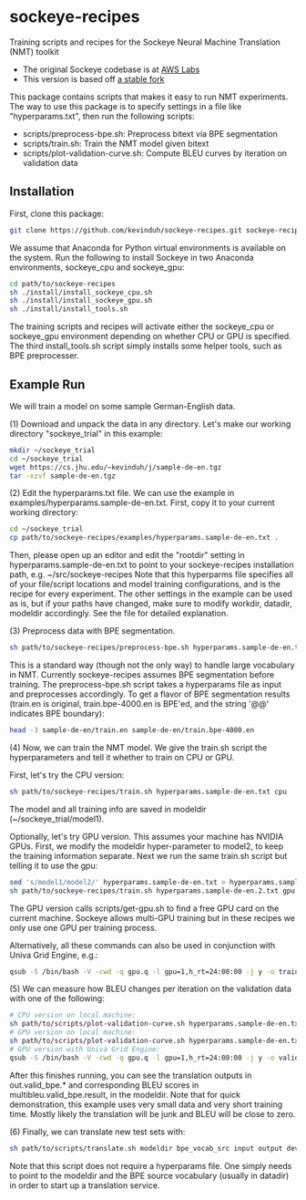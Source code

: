 # sockeye-recipes
Training scripts and recipes for the Sockeye Neural Machine Translation (NMT) toolkit
- The original Sockeye codebase is at [AWS Labs](https://github.com/awslabs/sockeye)
- This version is based off [a stable fork](https://github.com/kevinduh/sockeye)

This package contains scripts that makes it easy to run NMT experiments.
The way to use this package is to specify settings in a file like "hyperparams.txt", 
then run the following scripts:
- scripts/preprocess-bpe.sh: Preprocess bitext via BPE segmentation
- scripts/train.sh: Train the NMT model given bitext
- scripts/plot-validation-curve.sh: Compute BLEU curves by iteration on validation data

## Installation
First, clone this package: 
```bash
git clone https://github.com/kevinduh/sockeye-recipes.git sockeye-recipes
```

We assume that Anaconda for Python virtual environments is available on the system.
Run the following to install Sockeye in two Anaconda environments, sockeye_cpu and sockeye_gpu: 

```bash
cd path/to/sockeye-recipes
sh ./install/install_sockeye_cpu.sh
sh ./install/install_sockeye_gpu.sh
sh ./install/install_tools.sh
```

The training scripts and recipes will activate either the sockeye_cpu or sockeye_gpu environment depending on whether CPU or GPU is specified. 
The third install_tools.sh script simply installs some helper tools, such as BPE preprocesser.


## Example Run
We will train a model on some sample German-English data.

(1) Download and unpack the data in any directory. Let's make our working directory "sockeye_trial" in this example:
```bash
mkdir ~/sockeye_trial
cd ~/sockeye_trial
wget https://cs.jhu.edu/~kevinduh/j/sample-de-en.tgz
tar -xzvf sample-de-en.tgz
```

(2) Edit the hyperparams.txt file. We can use the example in examples/hyperparams.sample-de-en.txt. First, copy it to your current working directory:

```bash
cd ~/sockeye_trial
cp path/to/sockeye-recipes/examples/hyperparams.sample-de-en.txt .
```

Then, please open up an editor and edit the "rootdir" setting in hyperparams.sample-de-en.txt
to point to your sockeye-recipes installation path, e.g. ~/src/sockeye-recipes
Note that this hyperparms file specifies all of your file/script locations and model training configurations, and is the recipe for every experiment. 
The other settings in the example can be used as is, but if your paths have changed, make sure to modify workdir, datadir, modeldir accordingly. See the file for detailed explanation.

(3) Preprocess data with BPE segmentation. 

```bash
sh path/to/sockeye-recipes/preprocess-bpe.sh hyperparams.sample-de-en.txt
```

This is a standard way (though not the only way) to handle large vocabulary in NMT. Currently sockeye-recipes assumes BPE segmentation before training. The preprocess-bpe.sh script takes a hyperparams file as input and preprocesses accordingly. To get a flavor of BPE segmentation results (train.en is original, train.bpe-4000.en is BPE'ed, and the string '@@' indicates BPE boundary): 

```bash
head -3 sample-de-en/train.en sample-de-en/train.bpe-4000.en
```

(4) Now, we can train the NMT model. We give the train.sh script the hyperparameters and tell it whether to train on CPU or GPU.

First, let's try the CPU version:
```bash
sh path/to/sockeye-recipes/train.sh hyperparams.sample-de-en.txt cpu
```

The model and all training info are saved in modeldir (~/sockeye_trial/model1).

Optionally, let's try GPU version. This assumes your machine has NVIDIA GPUs. First, we modify the modeldir hyper-parameter to model2, to keep the training information separate. Next we run the same train.sh script but telling it to use the gpu:
```bash
sed 's/model1/model2/' hyperparams.sample-de-en.txt > hyperparams.sample-de-en.2.txt
sh path/to/sockeye-recipes/train.sh hyperparams.sample-de-en.2.txt gpu
```

The GPU version calls scripts/get-gpu.sh to find a free GPU card on the current machine. Sockeye allows multi-GPU training but in these recipes we only use one GPU per training process. 

Alternatively, all these commands can also be used in conjunction with Univa Grid Engine, e.g.:
```bash
qsub -S /bin/bash -V -cwd -q gpu.q -l gpu=1,h_rt=24:00:00 -j y -o train.log path/to/sockeye-recipes/train.sh hyperparams.sample-de-en.2.txt gpu
```

(5) We can measure how BLEU changes per iteration on the validation data with one of the following:


```bash
# CPU version on local machine:
sh path/to/scripts/plot-validation-curve.sh hyperparams.sample-de-en.txt cpu
# GPU version on local machine:
sh path/to/scripts/plot-validation-curve.sh hyperparams.sample-de-en.txt gpu
# GPU version with Univa Grid Engine:
qsub -S /bin/bash -V -cwd -q gpu.q -l gpu=1,h_rt=24:00:00 -j y -o valid.log path/to/sockeye-recipes/plot-validation-curve.sh hyperparams.sample-de-en.2.txt gpu
```

After this finishes running, you can see the translation outputs in out.valid_bpe.* and corresponding BLEU scores in multibleu.valid_bpe.result, in the modeldir. 
Note that for quick demonstration, this example uses very small data and very short training time. Mostly likely the translation will be junk and BLEU will be close to zero. 

(6) Finally, we can translate new test sets with:

```bash
sh path/to/scripts/translate.sh modeldir bpe_vocab_src input output device(cpu/gpu)
```

Note that this script does not require a hyperparams file. One simply needs to point to the modeldir and the BPE source vocabulary (usually in datadir) in order to start up a translation service.